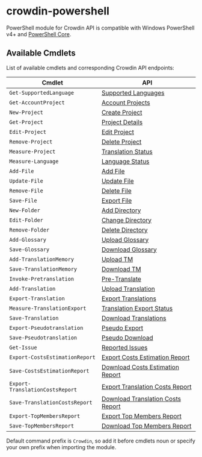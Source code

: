 # crowdin-powershell
PowerShell module for Crowdin API is compatible with Windows PowerShell v4+ and [PowerShell Core](https://github.com/PowerShell/PowerShell#get-powershell).

## Available Cmdlets
List of available cmdlets and corresponding Crowdin API endpoints:

Cmdlet | API
------ | ---
`Get-SupportedLanguage` | [Supported Languages](https://support.crowdin.com/api/supported-languages/)
`Get-AccountProject` | [Account Projects](https://support.crowdin.com/api/get-projects/)
`New-Project` | [Create Project](https://support.crowdin.com/api/create-project/)
`Get-Project` | [Project Details](https://support.crowdin.com/api/info/)
`Edit-Project` | [Edit Project](https://support.crowdin.com/api/edit-project/)
`Remove-Project` | [Delete Project](https://support.crowdin.com/api/delete-project/)
`Measure-Project` | [Translation Status](https://support.crowdin.com/api/status/)
`Measure-Language` | [Language Status](https://support.crowdin.com/api/language-status/)
`Add-File` | [Add File](https://support.crowdin.com/api/add-file/)
`Update-File` | [Update File](https://support.crowdin.com/api/update-file/)
`Remove-File` | [Delete File](https://support.crowdin.com/api/delete-file/)
`Save-File` | [Export File](https://support.crowdin.com/api/export-file/)
`New-Folder` | [Add Directory](https://support.crowdin.com/api/add-directory/)
`Edit-Folder` | [Change Directory](https://support.crowdin.com/api/change-directory/)
`Remove-Folder` | [Delete Directory](https://support.crowdin.com/api/delete-directory/)
`Add-Glossary` | [Upload Glossary](https://support.crowdin.com/api/upload-glossary/)
`Save-Glossary` | [Download Glossary](https://support.crowdin.com/api/download-glossary/)
`Add-TranslationMemory` | [Upload TM](https://support.crowdin.com/api/upload-tm/)
`Save-TranslationMemory` | [Download TM](https://support.crowdin.com/api/download-tm/)
`Invoke-Pretranslation` | [Pre-Translate](https://support.crowdin.com/api/pre-translate/)
`Add-Translation` | [Upload Translation](https://support.crowdin.com/api/upload-translation/)
`Export-Translation` | [Export Translations](https://support.crowdin.com/api/export/)
`Measure-TranslationExport` | [Translation Export Status](https://support.crowdin.com/api/export-status/)
`Save-Translation` | [Download Translations](https://support.crowdin.com/api/download/)
`Export-Pseudotranslation` | [Pseudo Export](https://support.crowdin.com/api/pseudo-export/)
`Save-Pseudotranslation` | [Pseudo Download](https://support.crowdin.com/api/pseudo-download/)
`Get-Issue` | [Reported Issues](https://support.crowdin.com/api/issues/)
`Export-CostsEstimationReport` | [Export Costs Estimation Report](https://support.crowdin.com/api/export-costs-estimation-report/)
`Save-CostsEstimationReport` | [Download Costs Estimation Report](https://support.crowdin.com/api/download-costs-estimation-report/)
`Export-TranslationCostsReport` | [Export Translation Costs Report](https://support.crowdin.com/api/export-translation-costs-report/)
`Save-TranslationCostsReport` | [Download Translation Costs Report](https://support.crowdin.com/api/download-translation-costs-report/)
`Export-TopMembersReport` | [Export Top Members Report](https://support.crowdin.com/api/export-top-members-report/)
`Save-TopMembersReport` | [Download Top Members Report](https://support.crowdin.com/api/download-top-members-report/)

Default command prefix is `Crowdin`, so add it before cmdlets noun or specify your own prefix when importing the module.
